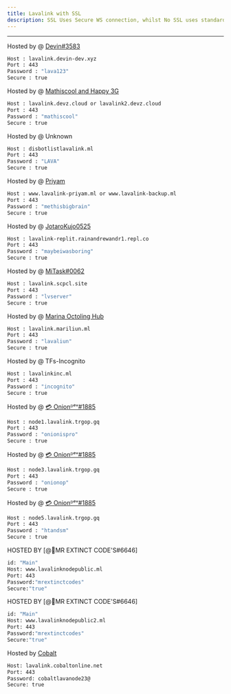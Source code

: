 ```yaml
---
title: Lavalink with SSL
description: SSL Uses Secure WS connection, whilst No SSL uses standard WS. if you want to use the SSL lavalink you need to make sure your bot uses that protocol.
---
```


---
Hosted by @ [Devin#3583](https://github.com/DevinOfficial)
```bash
Host : lavalink.devin-dev.xyz
Port : 443
Password : "lava123"
Secure : true
```
Hosted by @ [Mathiscool and Happy 3G](https://discord.io/botsuniversity)
```bash
Host : lavalink.devz.cloud or lavalink2.devz.cloud
Port : 443
Password : "mathiscool"
Secure : true
```
Hosted by @ Unknown
```bash
Host : disbotlistlavalink.ml
Port : 443
Password : "LAVA"
Secure : true
```
Hosted by @ [Priyam](https://www.priyam.ml)
```bash
Host : www.lavalink-priyam.ml or www.lavalink-backup.ml
Port : 443
Password : "methisbigbrain"
Secure : true
```
Hosted by @ [JotaroKujo0525](https://github.com/JotaroKujo0525) 
```bash
Host : lavalink-replit.rainandrewandr1.repl.co
Port : 443
Password : "maybeiwasboring"
Secure : true
```

Hosted by @ [MiTask#0062](https://github.com/MrMasrozYTLIVE)
```bash
Host : lavalink.scpcl.site
Port : 443
Password : "lvserver"
Secure : true
```
Hosted by @ [Marina Octoling Hub](https://github.com/Mariliun)
```bash
Host : lavalink.mariliun.ml
Port : 443
Password : "lavaliun"
Secure : true
```
Hosted by @ TFs-Incognito
```bash
Host : lavalinkinc.ml
Port : 443
Password : "incognito"
Secure : true
```
Hosted by @ [💳 Onionᴰᵉᵛ#1885](https://trgop.gq/youtube)
```bash
Host : node1.lavalink.trgop.gq
Port : 443
Password : "onionispro"
Secure : true
```

Hosted by @ [💳 Onionᴰᵉᵛ#1885](https://trgop.gq/youtube)
```bash
Host : node3.lavalink.trgop.gq
Port : 443
Password : "onionop"
Secure : true
```
Hosted by @ [💳 Onionᴰᵉᵛ#1885](https://trgop.gq/youtube)
```bash
Host : node5.lavalink.trgop.gq
Port : 443
Password : "htandsm"
Secure : true
```
HOSTED BY [@👑MR EXTINCT CODE'S#6646]
```bash
id: "Main"
Host: www.lavalinknodepublic.ml
Port: 443
Password:"mrextinctcodes"
Secure:"true"
```
HOSTED BY [@👑MR EXTINCT CODE'S#6646]

```bash
id: "Main"
Host: www.lavalinknodepublic2.ml
Port: 443
Password:"mrextinctcodes"
Secure:"true"
```
Hosted by [Cobalt](https://github.com/cobaltgit)

```bash
Host: lavalink.cobaltonline.net
Port: 443
Password: cobaltlavanode23@
Secure: true
```
